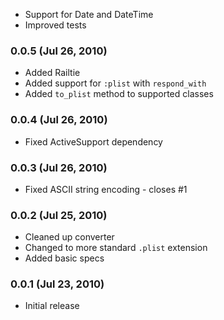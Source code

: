* Support for Date and DateTime
* Improved tests

### 0.0.5 (Jul 26, 2010)

* Added Railtie
* Added support for `:plist` with `respond_with`
* Added `to_plist` method to supported classes

### 0.0.4 (Jul 26, 2010)

* Fixed ActiveSupport dependency

### 0.0.3 (Jul 26, 2010)

* Fixed ASCII string encoding - closes #1

### 0.0.2 (Jul 25, 2010)

* Cleaned up converter
* Changed to more standard `.plist` extension
* Added basic specs

### 0.0.1 (Jul 23, 2010)

* Initial release

